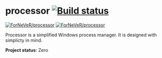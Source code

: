 processor [![Build status](https://ci.appveyor.com/api/projects/status/bbahnfefg23jg78i/branch/develop?svg=true)](https://ci.appveyor.com/project/ForNeVeR/processor/branch/develop)
==========
[![ForNeVeR/processor](http://issuestats.com/github/ForNeVeR/processor/badge/pr?style=flat-square)](http://www.issuestats.com/github/ForNeVeR/processor) [![ForNeVeR/processor](http://issuestats.com/github/ForNeVeR/processor/badge/issue?style=flat-square)](http://www.issuestats.com/github/ForNeVeR/processor)

Processor is a simplified Windows process manager. It is designed with simplicty
in mind.

**Project status**: Zero
